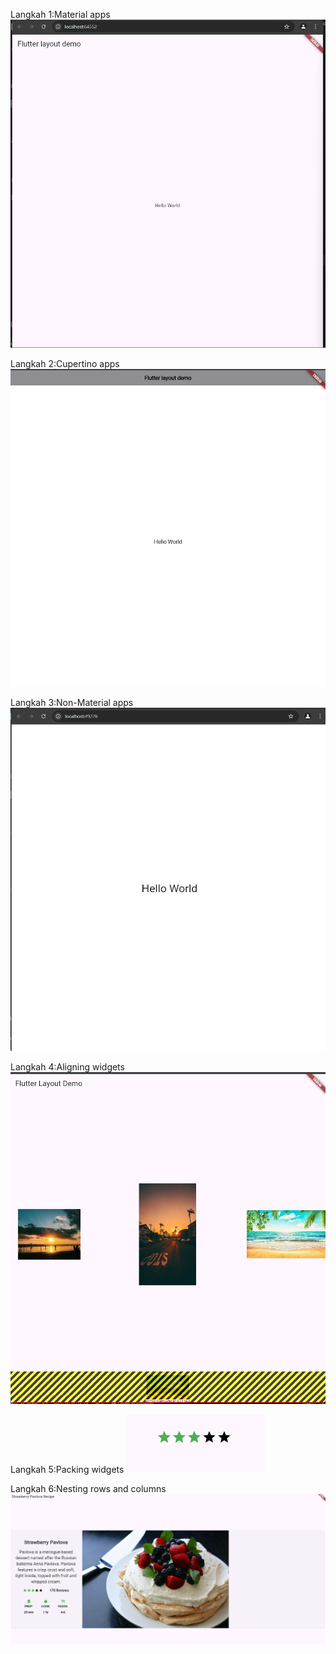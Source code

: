 Langkah 1:Material apps
![Gambar](image.png)

Langkah 2:Cupertino apps
![Gambar](image-1.png)

Langkah 3:Non-Material apps
![Gambar](image-2.png)

Langkah 4:Aligning widgets
![Gambar](image-3.png)

Langkah 5:Packing widgets
![Gambar](image-5.png)

Langkah 6:Nesting rows and columns
![Gambar](image-4.png)

